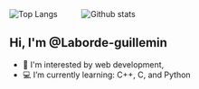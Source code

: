 
![Top Langs](https://github-readme-stats.vercel.app/api/top-langs/?username=Laborde-Guillemin&layout=compact&theme=tokyonight)
ㅤㅤㅤ![Github stats](https://github-readme-stats.vercel.app/api?username=Laborde-Guillemin&count_private=true&theme=tokyonight&show_icons=true)

## Hi, I'm @Laborde-guillemin                                                     
- 🌱 I'm interested by web development, 
- 💻 I’m currently learning: C++, C, and Python




<!--
**Laborde-Guillemin/Laborde-Guillemin** is a ✨ _special_ ✨ repository because its `README.md` (this file) appears on your GitHub profile.

ㅤㅤㅤ![Github stats](https://github-readme-stats.vercel.app/api?username=Laborde-Guillemin&count_private=true&theme=tokyonight&show_icons=true) 

Here are some ideas to get you started:

- 🔭 I’m currently working on ...
- 🌱 I’m currently learning ...
- 👯 I’m looking to collaborate on ...
- 🤔 I’m looking for help with ...
- 💬 Ask me about ...
- 📫 How to reach me: ...
- 😄 Pronouns: ...
- ⚡ Fun fact: ...
-->
